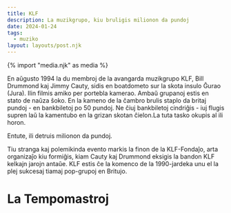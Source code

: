```yaml
---
title: KLF
description: La muzikgrupo, kiu bruligis milionon da pundoj
date: 2024-01-24
tags:
  - muziko
layout: layouts/post.njk
---
```

{% import "media.njk" as media %}

En aŭgusto 1994 la du membroj de la avangarda muzikgrupo KLF, Bill Drummond kaj Jimmy Cauty, sidis en boatdometo sur la skota insulo Ĝurao (Jura). Ilin filmis amiko per portebla kamerao. Ambaŭ grupanoj estis en stato de naŭza ŝoko. En la kameno de la ĉambro brulis staplo da britaj pundoj - en bankbiletoj po 50 pundoj. Ne ĉiuj bankbiletoj cindriĝis - iuj flugis supren laŭ la kamentubo en la grizan skotan ĉielon.La tuta tasko okupis al ili horon.

Entute, ili detruis milionon da pundoj.

Tiu stranga kaj polemikinda evento markis la finon de la KLF-Fondaĵo, arta organizaĵo kiu formiĝis, kiam Cauty kaj Drummond eksigis la bandon KLF kelkajn jarojn antaŭe. KLF estis ĉe la komenco de la 1990-jardeka unu el la plej sukcesaj tiamaj pop-grupoj en Britujo.

# La Tempomastroj


